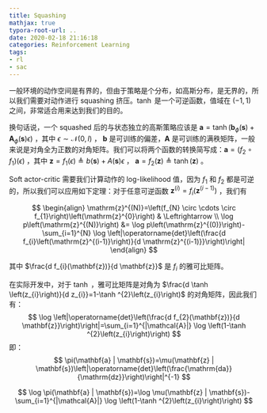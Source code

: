 ```yaml
---
title: Squashing
mathjax: true
typora-root-url: ..
date: 2020-02-18 21:16:18
categories: Reinforcement Learning
tags: 
- rl
- sac
---
```


一般环境的动作空间是有界的，但由于策略是个分布，如高斯分布，是无界的，所以我们需要对动作进行 squashing 挤压。$\tanh$ 是一个可逆函数，值域在 $(-1,1)$ 之间，非常适合用来达到我们的目的。

换句话说，一个 squashed 后的与状态独立的高斯策略应该是 $\mathbf{a}=\tanh \left(\mathbf{b}_{\phi}(\mathbf{s})+\mathbf{A}_{\phi}(\mathbf{s}) \epsilon\right)$ ，其中 $\epsilon \sim \mathcal{N}(0, I)$ ， $\mathbf{b}$ 是可训练的偏差，$\mathbf{A}$ 是可训练的满秩矩阵，一般来说是对角全为正数的对角矩阵。我们可以将两个函数的转换简写成：$\mathbf{a}=\left(f_{2} \circ f_{1}\right)(\epsilon)$ ，其中 $\mathbf{z}=f_{1}(\epsilon) \triangleq b(\mathbf{s})+A(\mathbf{s}) \epsilon$ ， $\mathbf{a}=f_{2}(\mathbf{z}) \triangleq \tanh (\mathbf{z})$ 。

Soft actor-critic 需要我们计算动作的 log-likelihood 值，因为 $f_1$ 和 $f_2$ 都是可逆的，所以我们可以应用如下定理：对于任意可逆函数 $\mathbf{z}^{(i)}=f_{i}\left(\mathbf{z}^{(i-1)}\right)$ ，我们有

$$
\begin{align}
\mathrm{z}^{(N)}=\left(f_{N} \circ \cdots \circ f_{1}\right)\left(\mathrm{z}^{0}\right) & \Leftrightarrow \\
\log p\left(\mathrm{z}^{(N)}\right) &= \log p\left(\mathrm{z}^{(0)}\right)-\sum_{i=1}^{N} \log \left|\operatorname{det}\left(\frac{d f_{i}\left(\mathrm{z}^{(i-1)}\right)}{d \mathrm{z}^{(i-1)}}\right)\right|
\end{align}
$$

其中 $\frac{d f_{i}(\mathbf{z})}{d \mathbf{z}}$ 是 $f_i$ 的雅可比矩阵。

在实际开发中，对于 $\tanh$ ，雅可比矩阵是对角为 $\frac{d \tanh \left(z_{i}\right)}{d z_{i}}=1-\tanh ^{2}\left(z_{i}\right)$ 的对角矩阵，因此我们有：
$$
\log \left|\operatorname{det}\left(\frac{d f_{2}(\mathbf{z})}{d \mathbf{z}}\right)\right|=\sum_{i=1}^{|\mathcal{A}|} \log \left(1-\tanh ^{2}\left(z_{i}\right)\right)
$$
即：
$$
\pi(\mathbf{a} | \mathbf{s})=\mu(\mathbf{z} | \mathbf{s})\left|\operatorname{det}\left(\frac{\mathrm{da}}{\mathrm{dz}}\right)\right|^{-1}
$$

$$
\log \pi(\mathbf{a} | \mathbf{s})=\log \mu(\mathbf{z} | \mathbf{s})-\sum_{i=1}^{|\mathcal{A}|} \log \left(1-\tanh ^{2}\left(z_{i}\right)\right)
$$